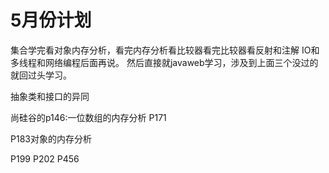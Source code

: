 # 5月份计划

集合学完看对象内存分析，看完内存分析看比较器看完比较器看反射和注解
IO和多线程和网络编程后面再说。
然后直接就javaweb学习，涉及到上面三个没过的就回过头学习。




抽象类和接口的异同

尚硅谷的p146:一位数组的内存分析
P171


P183对象的内存分析

P199
P202
P456






